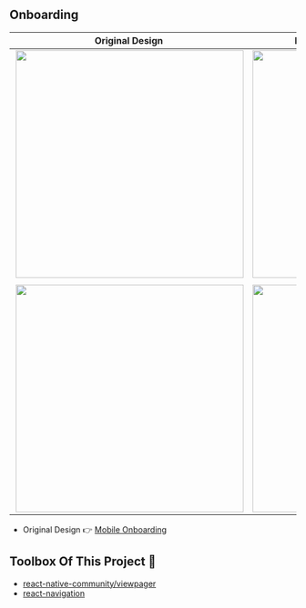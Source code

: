 
## Onboarding

| Original Design  | My React Native Implementation |
| ------------- | ------------- |
| <img align="right" width=400 src="https://user-images.githubusercontent.com/17435062/104074897-5c8c5b00-5222-11eb-9ea3-efed7cf2b3d5.png">  | <img align="left" width=400 src="https://user-images.githubusercontent.com/17435062/104074983-9bbaac00-5222-11eb-8926-004abee17c26.png">  |
|  |  |
| <img align="right" width=400 src="https://user-images.githubusercontent.com/17435062/104074899-5e561e80-5222-11eb-9fe7-b3815029a3bf.png">  | <img align="left" width=400 src="https://user-images.githubusercontent.com/17435062/104074900-5e561e80-5222-11eb-880c-9194d369e5f8.png">  |

- Original Design 👉 [Mobile Onboarding](https://uidesigndaily.com/posts/xd-mobile-onboarding-day-877)

## Toolbox Of This Project 🧰
- [react-native-community/viewpager](https://github.com/callstack/react-native-viewpager)
- [react-navigation](https://reactnavigation.org/)

